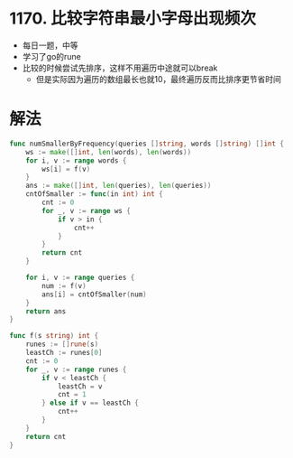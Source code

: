 # 1170. 比较字符串最小字母出现频次
- 每日一题，中等
- 学习了go的rune
- 比较的时候尝试先排序，这样不用遍历中途就可以break
  - 但是实际因为遍历的数组最长也就10，最终遍历反而比排序更节省时间

# 解法
```go
func numSmallerByFrequency(queries []string, words []string) []int {
	ws := make([]int, len(words), len(words))
	for i, v := range words {
		ws[i] = f(v)
	}
	ans := make([]int, len(queries), len(queries))
	cntOfSmaller := func(in int) int {
		cnt := 0
		for _, v := range ws {
			if v > in {
				cnt++
			}
		}
		return cnt
	}

	for i, v := range queries {
		num := f(v)
		ans[i] = cntOfSmaller(num)
	}
	return ans
}

func f(s string) int {
	runes := []rune(s)
	leastCh := runes[0]
	cnt := 0
	for _, v := range runes {
		if v < leastCh {
			leastCh = v
			cnt = 1
		} else if v == leastCh {
			cnt++
		}
	}
	return cnt
}
```
